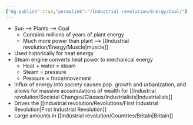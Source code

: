 ```yaml
---
{"dg-publish":true,"permalink":"/Industrial revolution/Energy/Coal/"}
---
```



*  Sun --> Plants --> Coal
	* Contains millions of years of plant energy
	* Much more power than plant --> [[Industrial revolution/Energy/Muscle\|muscle]]
* Used historically for heat energy
* Steam engine converts heat power to mechanical energy
	* Heat + water = steam
	* Steam = pressure
	* Pressure = force/movement
* Influx of energy into society causes pop. growth and urbanization, and allows for massive accumulations of wealth for [[Industrial revolution/Societal Changes/Classes/Industrialists\|Industrialists]]
* Drives the [[Industrial revolution/Revolutions/First Industrial Revolution\|First Industrial Revolution]]
* Large amounts in [[Industrial revolution/Countries/Britain\|Britain]]